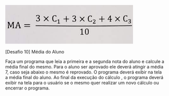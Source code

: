 ![alt text](image.png)

[Desafio 10] Média do Aluno

Faça um programa que leia a primeira e a segunda nota do aluno e calcule a média final do mesmo. Para o aluno ser aprovado ele deverá atingir a média 7, caso seja abaixo o mesmo é reprovado.
O programa deverá exibir na tela a média final do aluno.
Ao final da execução do cálculo , o programa deverá exibir na tela para o usuário se o mesmo quer realizar um novo cálculo ou encerrar o programa.